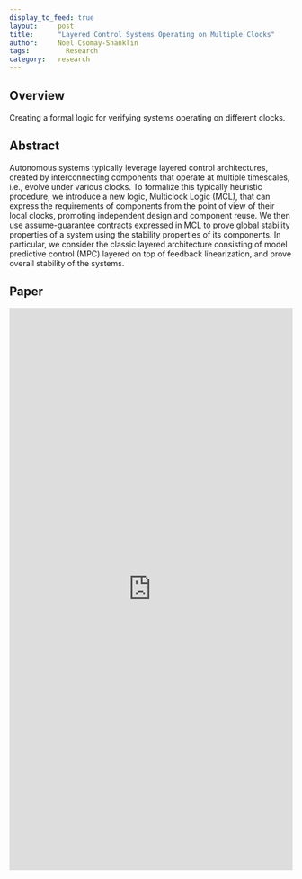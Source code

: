 ```yaml
---
display_to_feed: true
layout:     post
title:      "Layered Control Systems Operating on Multiple Clocks"
author:     Noel Csomay-Shanklin
tags: 		  Research
category:   research
---
```


## Overview
Creating a formal logic for verifying systems operating on different clocks.

## Abstract
Autonomous systems typically leverage layered control architectures, created by interconnecting components that operate at multiple timescales, i.e., evolve under various clocks. To formalize this typically heuristic procedure, we introduce a new logic, Multiclock Logic (MCL), that can express the requirements of components from the point of view of their local clocks, promoting independent design and component reuse. We then use assume-guarantee contracts expressed in MCL to prove global stability properties of a system using the stability properties of its components. In particular, we consider the classic layered architecture consisting of model predictive control (MPC) layered on top of feedback linearization, and prove overall stability of the systems.

## Paper
<iframe style="width:100%" height="1000px" src="https://noelc-s.github.io/website/papers/HopperMPC.pdf" frameborder="0" allowfullscreen></iframe>
